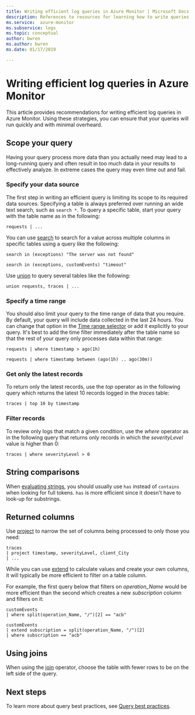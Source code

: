 ```yaml
---
title: Writing efficient log queries in Azure Monitor | Microsoft Docs
description: References to resources for learning how to write queries in Log Analytics.
ms.service:  azure-monitor
ms.subservice: logs
ms.topic: conceptual
author: bwren
ms.author: bwren
ms.date: 01/17/2019

---
```


# Writing efficient log queries in Azure Monitor
This article provides recommendations for writing efficient log queries in Azure Monitor. Using these strategies, you can ensure that your queries will run quickly and with minimal overheard.

## Scope your query
Having your query process more data than you actually need may lead to a long-running query and often result in too much data in your results to effectively analyze. In extreme cases the query may even time out and fail.

### Specify your data source
The first step in writing an efficient query is limiting its scope to its required data sources. Specifying a table is always preferred over running an wide text search, such as `search *`. To query a specific table, start your query with the table name as in the following:

``` Kusto
requests | ...
```

You can use [search](/azure/kusto/query/searchoperator) to search for a value across multiple columns in specific tables using a query like the following:

``` Kusto
search in (exceptions) "The server was not found"

search in (exceptions, customEvents) "timeout"
```

Use [union](/azure/kusto/query/unionoperator) to query several tables like the following:

``` Kusto
union requests, traces | ...
```

### Specify a time range
You should also limit your query to the time range of data that you require. By default, your query will include data collected in the last 24 hours. You can change that option in the [Time range selector](get-started-portal.md#select-a-time-range) or add it explicitly to your query. It's best to add the time filter immediately after the table name so that the rest of your query only processes data within that range:

``` Kusto
requests | where timestamp > ago(1h)

requests | where timestamp between (ago(1h) .. ago(30m))
```
   
### Get only the latest records

To return only the latest records, use the *top* operator as in the following query which returns the latest 10 records logged in the *traces* table:

``` Kusto
traces | top 10 by timestamp
```

   
### Filter records
To review only logs that match a given condition, use the *where* operator as in the following query that returns only records in which the _severityLevel_ value is higher than 0:

``` Kusto
traces | where severityLevel > 0
```



## String comparisons
When [evaluating strings](/azure/kusto/query/datatypes-string-operators), you should usually use `has` instead of `contains` when looking for full tokens. `has` is more efficient since it doesn't have to look-up for substrings.

## Returned columns

Use [project](/azure/kusto/query/projectoperator) to narrow the set of columns being processed to only those you need:

``` Kusto
traces 
| project timestamp, severityLevel, client_City 
| ...
```

While you can use [extend](/azure/kusto/query/extendoperator) to calculate values and create your own columns, it will typically be more efficient to filter on a table column.

For example, the first query below that filters on _operation\_Name_ would be more efficient than the second which creates a new _subscription_ column and filters on it:

``` Kusto
customEvents 
| where split(operation_Name, "/")[2] == "acb"

customEvents 
| extend subscription = split(operation_Name, "/")[2] 
| where subscription == "acb"
```

## Using joins
When using the [join](/azure/kusto/query/joinoperator) operator, choose the table with fewer rows to be on the left side of the query.


## Next steps
To learn more about query best practices, see [Query best practices](/azure/kusto/query/best-practices).
